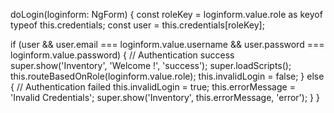 doLogin(loginform: NgForm) {
  const roleKey = loginform.value.role as keyof typeof this.credentials;
  const user = this.credentials[roleKey];

  if (user && user.email === loginform.value.username && user.password === loginform.value.password) {
    // Authentication success
    super.show('Inventory', 'Welcome !', 'success');
    super.loadScripts();
    this.routeBasedOnRole(loginform.value.role);
    this.invalidLogin = false;
  } else {
    // Authentication failed
    this.invalidLogin = true;
    this.errorMessage = 'Invalid Credentials';
    super.show('Inventory', this.errorMessage, 'error');
  }
}